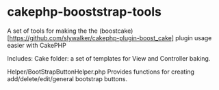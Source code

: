 cakephp-booststrap-tools
========================

A set of tools for making the the (boostcake)[https://github.com/slywalker/cakephp-plugin-boost_cake] plugin usage easier with CakePHP

Includes:
Cake folder: a set of templates for View and Controller baking.

Helper/BootStrapButtonHelper.php 
Provides functions for creating add/delete/edit/general bootstrap buttons.
